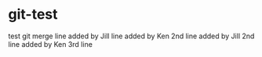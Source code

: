 # git-test
test git merge
line added by Jill
line added by Ken
2nd line added by Jill
2nd line added by Ken
3rd line 
